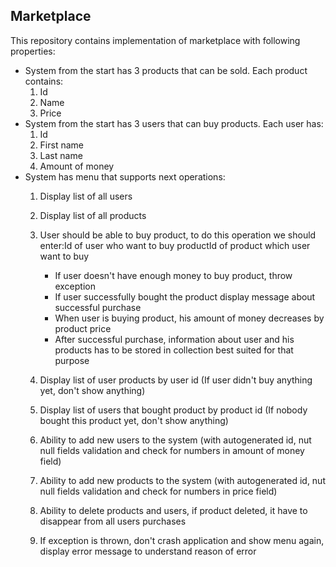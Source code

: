 ## Marketplace
This repository contains implementation of marketplace with following properties:
- System from the start has 3 products that can be sold. Each product contains:
     1. Id
     2. Name
     3. Price
- System from the start has 3 users that can buy products. Each user has:
     1. Id
     2. First name
     3. Last name
     4. Amount of money
- System has menu that supports next operations:
     1. Display list of all users
     2. Display list of all products
     3. User should be able to buy product, to do this operation we should enter:Id of user who want to buy productId of
product which user want to buy
        - If user doesn't have enough money to buy product, throw exception
        - If user successfully bought the product display message about successful purchase
        - When user is buying product, his amount of money decreases by product price
        - After successful purchase, information about user and his products has to be stored in collection best
suited for that purpose

     4. Display list of user products by user id (If user didn't buy anything yet, don't show anything)
     5. Display list of users that bought product by product id (If nobody bought this product yet, don't show anything)
     6. Ability to add new users to the system (with autogenerated id, nut null fields validation and check for numbers in
amount of money field)
     7. Ability to add new products to the system (with autogenerated id, nut null fields validation and check for numbers
in price field)
     8. Ability to delete products and users, if product deleted, it have to disappear from all users purchases
     9. If exception is thrown, don't crash application and show menu again, display error message to understand reason of error
